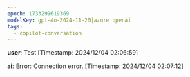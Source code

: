 ```yaml
---
epoch: 1733299619369
modelKey: gpt-4o-2024-11-20|azure openai
tags:
  - copilot-conversation
---
```


**user**: Test
[Timestamp: 2024/12/04 02:06:59]

**ai**: Error: Connection error.
[Timestamp: 2024/12/04 02:07:12]